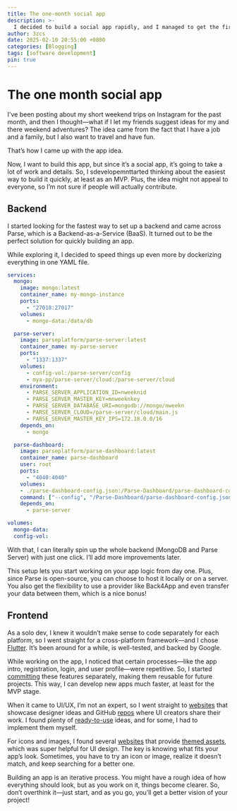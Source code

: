```yaml
---
title: The one-month social app
description: >-
  I decided to build a social app rapidly, and I managed to get the first version up and running in less than a month. Here are some tips and tricks I picked up along the way! 🚀
author: 3zcs
date: 2025-02-10 20:55:00 +0800
categories: [Blogging]
tags: [software development]
pin: true
---
```


# The one month social app

I've been posting about my short weekend trips on Instagram for the past month, and then I thought—what if I let my friends suggest ideas for my and there weekend adventures? The idea came from the fact that I have a job and a family, but I also want to travel and have fun.

That’s how I came up with the app idea.

Now, I want to build this app, but since it’s a social app, it’s going to take a lot of work and details. So, I sdevelopemnttarted thinking about the easiest way to build it quickly, at least as an MVP. Plus, the idea might not appeal to everyone, so I’m not sure if people will actually contribute.

## Backend 
I started looking for the fastest way to set up a backend and came across Parse, which is a Backend-as-a-Service (BaaS). It turned out to be the perfect solution for quickly building an app.

While exploring it, I decided to speed things up even more by dockerizing everything in one YAML file.

```YAML
services:
  mongo:
    image: mongo:latest
    container_name: my-mongo-instance
    ports:
      - "27018:27017"
    volumes:
      - mongo-data:/data/db

  parse-server:
    image: parseplatform/parse-server:latest
    container_name: my-parse-server
    ports:
      - "1337:1337"
    volumes:
      - config-vol:/parse-server/config
      - mya-pp/parse-server/cloud:/parse-server/cloud
    environment:
      - PARSE_SERVER_APPLICATION_ID=nweeknid
      - PARSE_SERVER_MASTER_KEY=mnweeknkey
      - PARSE_SERVER_DATABASE_URI=mongodb://mongo/nweekn
      - PARSE_SERVER_CLOUD=/parse-server/cloud/main.js
      - PARSE_SERVER_MASTER_KEY_IPS=172.18.0.0/16
    depends_on:
      - mongo

  parse-dashboard:
    image: parseplatform/parse-dashboard:latest
    container_name: parse-dashboard
    user: root
    ports:
      - "4040:4040"
    volumes:
    - ./parse-dashboard-config.json:/Parse-Dashboard/parse-dashboard-config.json
    command: ["--config", "/Parse-Dashboard/parse-dashboard-config.json", "--allowInsecureHTTP", "--dev"]
    depends_on:
      - parse-server

volumes:
  mongo-data:
  config-vol:

```

 With that, I can literally spin up the whole backend (MongoDB and Parse Server) with just one click. I’ll add more improvements later.

This setup lets you start working on your app logic from day one. Plus, since Parse is open-source, you can choose to host it locally or on a server. You also get the flexibility to use a provider like Back4App and even transfer your data between them, which is a nice bonus!

## Frontend 
As a solo dev, I knew it wouldn’t make sense to code separately for each platform, so I went straight for a cross-platform framework—and I chose [Flutter](https://flutter.dev/). It’s been around for a while, is well-tested, and backed by Google.

While working on the app, I noticed that certain processes—like the app intro, registration, login, and user profile—were repetitive. So, I started [committing](https://github.com/3zcs/nweekn/commit/ba3827e957669f028d38271c1c6bde68ae0678b2) these features separately, making them reusable for future projects. This way, I can develop new apps much faster, at least for the MVP stage.

When it came to UI/UX, I’m not an expert, so I went straight to [websites](https://dribbble.com/tags/flutter-ui) that showcase designer ideas and GitHub [repos](https://github.com/olayemii/flutter-ui-kits) where UI creators share their work. I found plenty of [ready-to-use](https://github.com/mitesh77/Best-Flutter-UI-Templates) ideas, and for some, I had to implement them myself.

For icons and images, I found several [websites](https://www.svgrepo.com/) that provide [themed assets](https://www.flaticon.com/stickers-pack/essentials-166), which was super helpful for UI design. The key is knowing what fits your app’s look. Sometimes, you have to try an icon or image, realize it doesn’t match, and keep searching for a better one.

Building an app is an iterative process. You might have a rough idea of how everything should look, but as you work on it, things become clearer. So, don’t overthink it—just start, and as you go, you’ll get a better vision of your project!
